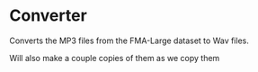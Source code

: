 # Converter
Converts the MP3 files from the FMA-Large dataset to Wav files. 

Will also make a couple copies of them as we copy them
